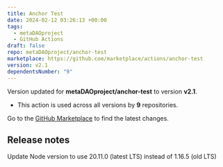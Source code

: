 ```yaml
---
title: Anchor Test
date: 2024-02-12 03:26:13 +00:00
tags:
  - metaDAOproject
  - GitHub Actions
draft: false
repo: metaDAOproject/anchor-test
marketplace: https://github.com/marketplace/actions/anchor-test
version: v2.1
dependentsNumber: "9"
---
```



Version updated for **metaDAOproject/anchor-test** to version **v2.1**.
- This action is used across all versions by **9** repositories.

Go to the [GitHub Marketplace](https://github.com/marketplace/actions/anchor-test) to find the latest changes.

## Release notes

Update Node version to use 20.11.0 (latest LTS) instead of 1.16.5 (old LTS)
